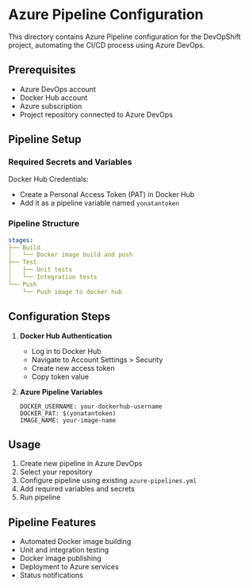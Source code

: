 # Azure Pipeline Configuration

This directory contains Azure Pipeline configuration for the DevOpShift project, automating the CI/CD process using Azure DevOps.

## Prerequisites

- Azure DevOps account
- Docker Hub account
- Azure subscription
- Project repository connected to Azure DevOps

## Pipeline Setup

### Required Secrets and Variables

Docker Hub Credentials:
   - Create a Personal Access Token (PAT) in Docker Hub
   - Add it as a pipeline variable named `yonatantoken`

### Pipeline Structure

```yaml
stages:
├── Build
│   └── Docker image build and push
├── Test
│   ├── Unit tests
│   └── Integration tests
└── Push
    └── Push image to docker hub
```

## Configuration Steps

1. **Docker Hub Authentication**
   - Log in to Docker Hub
   - Navigate to Account Settings > Security
   - Create new access token
   - Copy token value

2. **Azure Pipeline Variables**
   ```
   DOCKER_USERNAME: your-dockerhub-username
   DOCKER_PAT: $(yonatantoken)
   IMAGE_NAME: your-image-name
   ```

## Usage

1. Create new pipeline in Azure DevOps
2. Select your repository
3. Configure pipeline using existing `azure-pipelines.yml`
4. Add required variables and secrets
5. Run pipeline

## Pipeline Features

- Automated Docker image building
- Unit and integration testing
- Docker image publishing
- Deployment to Azure services
- Status notifications